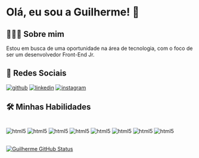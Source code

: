 
# Olá, eu sou a Guilherme! 👋

## 🧑🏾‍💻 Sobre mim
Estou em busca de uma oportunidade na área de 
tecnologia, com o foco de ser um desenvolvedor 
Front-End Jr.

## 🔗 Redes Sociais
[![github](https://img.shields.io/badge/GitHub-100000?style=for-the-badge&logo=github&logoColor=white)](https://guilhermeinaia.com/)
[![linkedin](https://img.shields.io/badge/linkedin-0A66C2?style=for-the-badge&logo=linkedin&logoColor=white)](https://www.linkedin.com/in/guilherme-inaia/)
[![instagram](https://img.shields.io/badge/Instagram-E4405F?style=for-the-badge&logo=instagram&logoColor=white)](https://instagram.com/guilhermeinaia)


## 🛠 Minhas Habilidades

<div style="display: inline_block"><br/>
<img align="center" alt="html5" src="https://img.shields.io/badge/HTML5-E34F26?style=for-the-badge&logo=html5&logoColor=white" />
<img align="center" alt="html5" src="https://img.shields.io/badge/CSS3-1572B6?style=for-the-badge&logo=css3&logoColor=white" />
<img align="center" alt="html5" src="https://img.shields.io/badge/JavaScript-F7DF1E?style=for-the-badge&logo=javascript&logoColor=black" />
<img align="center" alt="html5" src="https://img.shields.io/badge/GIT-E44C30?style=for-the-badge&logo=git&logoColor=white" />
<img align="center" alt="html5" src="https://img.shields.io/badge/Bootstrap-563D7C?style=for-the-badge&logo=bootstrap&logoColor=white" />
<img align="center" alt="html5" src="https://img.shields.io/badge/React-20232A?style=for-the-badge&logo=react&logoColor=61DAFB" />
<img align="center" alt="html5" src="https://img.shields.io/badge/Node.js-43853D?style=for-the-badge&logo=node.js&logoColor=white" />
<img align="center" alt="html5" src="https://img.shields.io/badge/Express.js-404D59?style=for-the-badge" />
</div>
<br/>

[![Guilherme GitHub Status](https://github-readme-stats.vercel.app/api?username=guilhermeinaia&theme=tokyonight)](https://github.com/anuraghazra/github-readme-stats)








